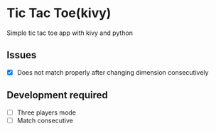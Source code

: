# Tic Tac Toe(kivy)

Simple tic tac toe app with kivy and python

## Issues
- [x] Does not match properly after changing dimension consecutively

## Development required 
- [ ] Three players mode
- [ ] Match consecutive

[^1]: Please support development by pulling request and letting me know the issues. Thank you.



